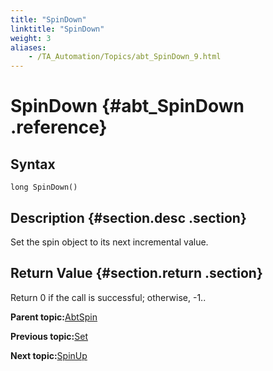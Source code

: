 ```yaml
--- 
title: "SpinDown"
linktitle: "SpinDown"
weight: 3
aliases: 
    - /TA_Automation/Topics/abt_SpinDown_9.html
---
```

# SpinDown {#abt_SpinDown .reference}

## Syntax

`long SpinDown()`

## Description {#section.desc .section}

Set the spin object to its next incremental value.

## Return Value {#section.return .section}

Return 0 if the call is successful; otherwise, -1..

**Parent topic:**[AbtSpin](../../TA_Automation/Topics/abt_Spin.html)

**Previous topic:**[Set](../../TA_Automation/Topics/abt_Set_9.html)

**Next topic:**[SpinUp](../../TA_Automation/Topics/abt_SpinUp_9.html)

